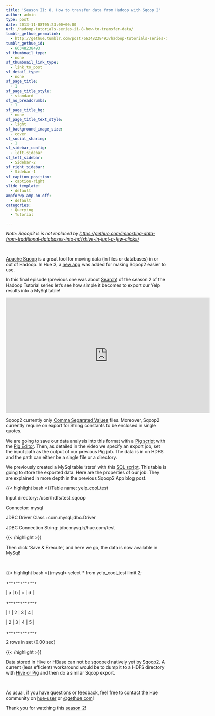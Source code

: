 ```yaml
---
title: 'Season II: 8. How to transfer data from Hadoop with Sqoop 2'
author: admin
type: post
date: 2013-11-08T05:23:00+00:00
url: /hadoop-tutorials-series-ii-8-how-to-transfer-data/
tumblr_gethue_permalink:
  - http://gethue.tumblr.com/post/66348238493/hadoop-tutorials-series-ii-8-how-to-transfer-data
tumblr_gethue_id:
  - 66348238493
sf_thumbnail_type:
  - none
sf_thumbnail_link_type:
  - link_to_post
sf_detail_type:
  - none
sf_page_title:
  - 1
sf_page_title_style:
  - standard
sf_no_breadcrumbs:
  - 1
sf_page_title_bg:
  - none
sf_page_title_text_style:
  - light
sf_background_image_size:
  - cover
sf_social_sharing:
  - 1
sf_sidebar_config:
  - left-sidebar
sf_left_sidebar:
  - Sidebar-2
sf_right_sidebar:
  - Sidebar-1
sf_caption_position:
  - caption-right
slide_template:
  - default
ampforwp-amp-on-off:
  - default
categories:
  - Querying
  - Tutorial

---
```

_Note: Sqoop2 is is not replaced by <https://gethue.com/importing-data-from-traditional-databases-into-hdfshive-in-just-a-few-clicks/>_

&nbsp;

<p id="docs-internal-guid-342afe4b-3626-38d5-0543-797eb6fb3c0a">
  <a href="http://www.google.co.jp/url?sa=t&rct=j&q=&esrc=s&source=web&cd=1&cad=rja&ved=0CCoQFjAA&url=http%3A%2F%2Fsqoop.apache.org%2F&ei=9h9eUt7SKofQkQWy5YCADA&usg=AFQjCNFJ9nOIbX4GN1HakCZayhtKkXEUBw&bvm=bv.54176721,d.dGI">Apache Sqoop</a> is a great tool for moving data (in files or databases) in or out of Hadoop. In Hue 3, a <a href="http://gethue.tumblr.com/post/63064228790/move-data-in-out-your-hadoop-cluster-with-the-sqoop">new app</a> was added for making Sqoop2 easier to use.
</p>

In this final episode (previous one was about [Search][1]) of the season 2 of the Hadoop Tutorial series let’s see how simple it becomes to export our Yelp results into a MySql table!

<iframe src="https://player.vimeo.com/video/78806241?dnt=1&app_id=122963" width="640" height="360" frameborder="0" title="Hadoop Tutorial - How to transfer data from Hadoop with Sqoop 2 and Hue" allow="autoplay; fullscreen" allowfullscreen></iframe>

Sqoop2 currently only [Comma Separated Values][2] files. Moreover, Sqoop2 currently require on export for String constants to be enclosed in single quotes.

We are going to save our data analysis into this format with a [Pig script][3] with the [Pig Editor][4]. Then, as detailed in the video we specify an export job, set the input path as the output of our previous Pig job. The data is in on HDFS and the path can either be a single file or a directory.

We previously created a MySql table ‘stats’ with this [SQL script][5]. This table is going to store the exported data. Here are the properties of our job. They are explained in more depth in the previous Sqoop2 App blog post.

{{< highlight bash >}}Table name: yelp_cool_test

Input directory: /user/hdfs/test_sqoop

Connector: mysql

JDBC Driver Class : com.mysql.jdbc.Driver

JDBC Connection String: jdbc:mysql://hue.com/test

{{< /highlight >}}

Then click ‘Save & Execute’, and here we go, the data is now available in MySql!

&nbsp;

{{< highlight bash >}}mysql> select * from yelp_cool_test limit 2;

+--+--+--+--+

| a | b | c | d |

+--+--+--+--+

| 1 | 2 | 3 | 4 |

| 2 | 3 | 4 | 5 |

+--+--+--+--+

2 rows in set (0.00 sec)

{{< /highlight >}}

Data stored in Hive or HBase can not be sqooped natively yet by Sqoop2. A current (less efficient) workaround would be to dump it to a HDFS directory with [Hive or Pig][6] and then do a similar Sqoop export.

&nbsp;

As usual, if you have questions or feedback, feel free to contact the Hue community on [hue-user][7] or [@gethue.com][8]!

Thank you for watching this [season 2][9]!

 [1]: http://gethue.tumblr.com/post/65969470780/hadoop-tutorials-season-ii-7-how-to-index-and-search
 [2]: https://en.wikipedia.org/wiki/Comma-separated_values
 [3]: https://github.com/romainr/hadoop-tutorials-examples/blob/master/sqoop2/stats.pig
 [4]: http://gethue.tumblr.com/post/51559235973/tutorial-apache-pig-editor-in-hue-2-3
 [5]: https://github.com/romainr/hadoop-tutorials-examples/blob/master/sqoop2/create_table.sql
 [6]: http://gethue.tumblr.com/post/64707633719/hadoop-tutorial-use-pig-and-hive-with-hbase
 [7]: http://groups.google.com/a/cloudera.org/group/hue-user
 [8]: http://twitter.com/gethue
 [9]: http://gethue.tumblr.com/tagged/season2
